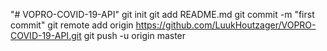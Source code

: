 "# VOPRO-COVID-19-API"  git init git add README.md git commit -m "first commit" git remote add origin https://github.com/LuukHoutzager/VOPRO-COVID-19-API.git git push -u origin master
